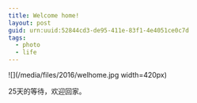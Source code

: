 ```yaml
---
title: Welcome home!
layout: post
guid: urn:uuid:52844cd3-de95-411e-83f1-4e4051ce0c7d
tags:
  - photo
  - life
---
```


![](/media/files/2016/welhome.jpg width=420px)

25天的等待，欢迎回家。
